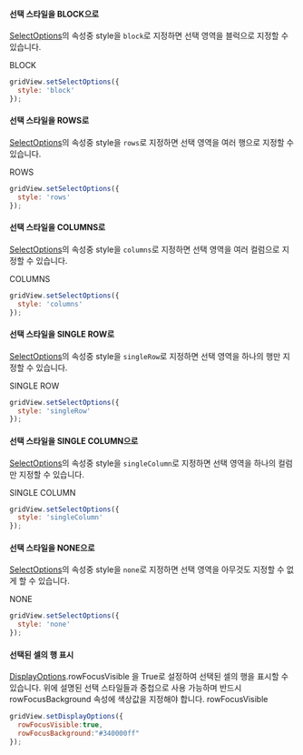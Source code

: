 #### 선택 스타일을 BLOCK으로

[SelectOptions](http://help.realgrid.com/api/types/SelectOptions/)의 속성중 style을 `block`로 지정하면 선택 영역을 블럭으로 지정할 수 있습니다.  

<a class="btn primary small round lowercase" id="btnSetBlock">BLOCK</a>

```js
gridView.setSelectOptions({
  style: 'block'
});
```

#### 선택 스타일을 ROWS로

[SelectOptions](http://help.realgrid.com/api/types/SelectOptions/)의 속성중 style을 `rows`로 지정하면 선택 영역을 여러 행으로 지정할 수 있습니다.  

<a class="btn primary small round lowercase" id="btnSetRows">ROWS</a>

```js
gridView.setSelectOptions({
  style: 'rows'
});
```

#### 선택 스타일을 COLUMNS로

[SelectOptions](http://help.realgrid.com/api/types/SelectOptions/)의 속성중 style을 `columns`로 지정하면 선택 영역을 여러 컬럼으로 지정할 수 있습니다.  

<a class="btn primary small round lowercase" id="btnSetColumns">COLUMNS</a>

```js
gridView.setSelectOptions({
  style: 'columns'
});
```

#### 선택 스타일을 SINGLE ROW로

[SelectOptions](http://help.realgrid.com/api/types/SelectOptions/)의 속성중 style을 `singleRow`로 지정하면 선택 영역을 하나의 행만 지정할 수 있습니다.  

<a class="btn primary small round lowercase" id="btnSetSingleRow">SINGLE ROW</a>

```js
gridView.setSelectOptions({
  style: 'singleRow'
});
```

#### 선택 스타일을 SINGLE COLUMN으로

[SelectOptions](http://help.realgrid.com/api/types/SelectOptions/)의 속성중 style을 `singleColumn`로 지정하면 선택 영역을 하나의 컬럼만 지정할 수 있습니다.  

<a class="btn primary small round lowercase" id="btnSetSingleColumn">SINGLE COLUMN</a>

```js
gridView.setSelectOptions({
  style: 'singleColumn'
});
```

#### 선택 스타일을 NONE으로

[SelectOptions](http://help.realgrid.com/api/types/SelectOptions/)의 속성중 style을 `none`로 지정하면 선택 영역을 아무것도 지정할 수 없게 할 수 있습니다.  

<a class="btn primary small round lowercase" id="btnSetNone">NONE</a>

```js
gridView.setSelectOptions({
  style: 'none'
});
```

#### 선택된 셀의 행 표시

[DisplayOptions](http://help.realgrid.com/api/types/DisplayOptions/).rowFocusVisible 을 True로 설정하여 선택된 셀의 행을 표시할 수 있습니다. 위에 설명된 선택 스타일들과 중첩으로 사용 가능하며 반드시 rowFocusBackground 속성에 색상값을 지정해야 합니다.
<a class="btn primary small round lowercase" id="btnSetRowFocusVisible">rowFocusVisible</a>

```js
gridView.setDisplayOptions({
  rowFocusVisible:true, 
  rowFocusBackground:"#340000ff"
});
```

<script>
  $('#btnSetBlock').click(function() {
    gridView.setSelectOptions({
      style: 'block'
    });
  });

  $('#btnSetNone').click(function() {
    gridView.setSelectOptions({
      style: 'none'
    });
  });


  $('#btnSetRows').click(function() {
    gridView.setSelectOptions({
      style: 'rows'
    });
  });


  $('#btnSetColumns').click(function() {
    gridView.setSelectOptions({
      style: 'columns'
    });
  });

  $('#btnSetSingleRow').click(function() {
    gridView.setSelectOptions({
      style: 'singleRow'
    });
  });

  $('#btnSetSingleColumn').click(function() {
    gridView.setSelectOptions({
      style: 'singleColumn'
    });
  });

  $('#btnSetRowFocusVisible').click(function() {
    gridView.setDisplayOptions({
      rowFocusVisible:true, 
      rowFocusBackground:"#340000ff"
    });
  });
</script>
